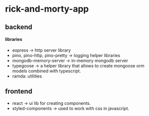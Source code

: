 # rick-and-morty-app

## backend

#### libraries
- express -> http server library
- pino, pino-http, pino-pretty -> logging helper libraries
- mongodb-memory-server -> in-memory mongodb server
- typegoose -> a helper library that allows to create mongoose orm models combined with typescript.
- ramda: utilities

## frontend
- react -> ui lib for creating components.
- styled-components -> used to work with css in javascript.